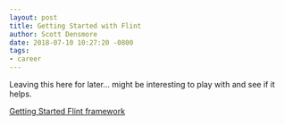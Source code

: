 ```yaml
---
layout: post
title: Getting Started with Flint
author: Scott Densmore
date: 2018-07-10 10:27:20 -0800
tags:
- career
---
```


Leaving this here for later... might be interesting to play with and see if it helps.

[Getting Started Flint framework](https://flint.tools/manual/guides/getting_started.html)
